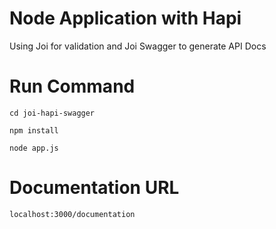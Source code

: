 # Node Application with Hapi

Using Joi for validation and Joi Swagger to generate API Docs

# Run Command

`cd joi-hapi-swagger`

`npm install`

`node app.js`

# Documentation URL

`localhost:3000/documentation`
